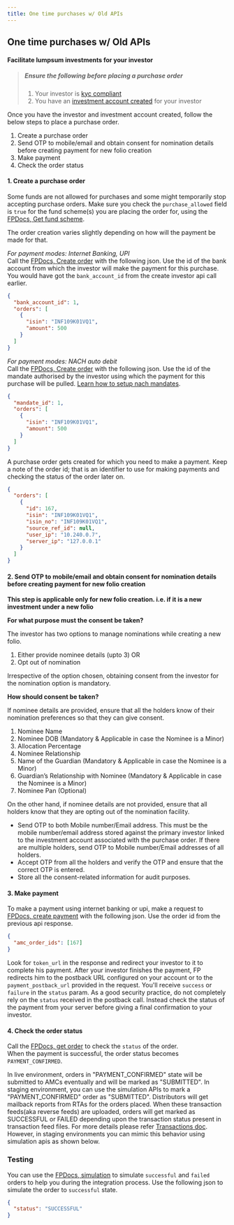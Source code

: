 ```yaml
---
title: One time purchases w/ Old APIs
---
```

## One time purchases w/ Old APIs
#### Facilitate lumpsum investments for your investor

> ##### Ensure the following before placing a purchase order
> 1. Your investor is [kyc compliant](/identity/overview)
> 2. You have an [investment account created](/mf-transactions/overview) for your investor

Once you have the investor and investment account created, follow the below steps to place a purchase order.  
1. Create a purchase order
2. Send OTP to mobile/email and obtain consent for nomination details before creating payment for new folio creation
3. Make payment
4. Check the order status

#### 1. Create a purchase order
Some funds are not allowed for purchases and some might temporarily stop accepting purchase orders. Make sure you check the `purchase_allowed` field is `true` for the fund scheme(s) you are placing the order for, using the [FPDocs, Get fund scheme](https://fintechprimitives.com/api/#get-single-fund-schemes-detail).

The order creation varies slightly depending on how will the payment be made for that.  

*For payment modes: Internet Banking, UPI*  
Call the [FPDocs, Create order](https://fintechprimitives.com/api/#post-create-lumpsum-order-netbanking) with the following json. Use the id of the bank account from which the investor will make the payment for this purchase. You would have got the `bank_account_id` from the create investor api call earlier.

```json
{
  "bank_account_id": 1,
  "orders": [
    {
      "isin": "INF109K01VQ1",
      "amount": 500
    }
  ]
}
```

*For payment modes: NACH auto debit*  
Call the [FPDocs, Create order](https://fintechprimitives.com/api/#post-create-lumpsum-order-nach) with the following json. Use the id of the mandate authorised by the investor using which the payment for this purchase will be pulled. [Learn how to setup nach mandates](/payments/nach).

```json
{
  "mandate_id": 1,
  "orders": [
    {
      "isin": "INF109K01VQ1",
      "amount": 500
    }
  ]
}
```


A purchase order gets created for which you need to make a payment. Keep a note of the order id; that is an identifier to use for making payments and checking the status of the order later on.

```json
{
  "orders": [
    {
      "id": 167,
      "isin": "INF109K01VQ1",
      "isin_no": "INF109K01VQ1",
      "source_ref_id": null,
      "user_ip": "10.240.0.7",
      "server_ip": "127.0.0.1"
    }
  ]
}
```
#### 2. Send OTP to mobile/email and obtain consent for nomination details before creating payment for new folio creation

**This step is applicable only for new folio creation. i.e. if it is a new investment under a new folio**

**For what purpose must the consent be taken?**

The investor has two options to manage nominations while creating a new folio.

1. Either provide nominee details (upto 3) OR
2. Opt out of nomination

Irrespective of the option chosen, obtaining consent from the investor for the nomination option is mandatory.

**How should consent be taken?**

If nominee details are provided, ensure that all the holders know of their nomination preferences so that they can give consent.
1. Nominee Name
2. Nominee DOB (Mandatory & Applicable in case the Nominee is a Minor)
3. Allocation Percentage
4. Nominee Relationship
5. Name of the Guardian (Mandatory & Applicable in case the Nominee is a Minor) 
6. Guardian’s Relationship with Nominee (Mandatory & Applicable in case the Nominee is a Minor) 
7. Nominee Pan (Optional)

On the other hand, if nominee details are not provided, ensure that all holders know that they are opting out of the nomination facility.

- Send OTP to both Mobile number/Email address. This must be the mobile number/email address stored against the primary investor linked to the investment account associated with the purchase order. If there are multiple holders, send OTP to Mobile number/Email addresses of all holders.
- Accept OTP from all the holders and verify the OTP and ensure that the correct OTP is entered.
- Store all the consent-related information for audit purposes.

#### 3. Make payment

To make a payment using internet banking or upi, make a request to [FPDocs, create payment](https://fintechprimitives.com/api/#post-net-banking) with the following json. Use the order id from the previous api response.


```json
{
  "amc_order_ids": [167]
}
```

Look for `token_url` in the response and redirect your investor to it to complete his payment. After your investor finishes the payment, FP redirects him to the postback URL configured on your account or to the `payment_postback_url` provided in the request. You'll receive `success` or `failure` in the `status` param. As a good security practice, do not completely rely on the `status` received in the postback call. Instead check the status of the payment from your server before giving a final confirmation to your investor.  


#### 4. Check the order status

Call the [FPDocs, get order](https://fintechprimitives.com/api/#get-fetch-single-order) to check the `status` of the order.  
When the payment is successful, the order status becomes `PAYMENT_CONFIRMED`. 

In live environment, orders in "PAYMENT_CONFIRMED" state will be submitted to AMCs eventually and will be marked as "SUBMITTED". In staging environment, you can use the simulation APIs to mark a "PAYMENT_CONFIRMED" order as "SUBMITTED". Distributors will get mailback reports from RTAs for the orders placed. When these transaction feeds(aka reverse feeds) are uploaded, orders will get marked as SUCCESSFUL or FAILED depending upon the transaction status present in transaction feed files. For more details please refer [Transactions doc](/pages/workflows/investor-reporting-usage). However, in staging environments you can mimic this behavior using simulation apis as shown below.


### Testing

You can use the [FPDocs, simulation](https://fintechprimitives.com/api/#post-order-simulation) to simulate `successful` and `failed` orders to help you during the integration process. Use the following json to simulate the order to `successful` state.

```json
{
  "status": "SUCCESSFUL"
}
```
